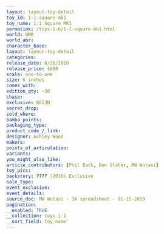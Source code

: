 ```yaml
---
layout: layout-toy-detail 
toy_id: 1-1-square-mk1
toy_name: 1:1 Square MK1
permalink: /toys-1-6/1-1-square-mk1.html
world: WWR
world_abr: 
character_base: 
layout: layout-toy-detail
categories: 
release_date: 6/26/2010
release_price: $800 
scale: one-to-one
size: 6 inches
comes_with: 
edition_qty: ~30
chase: 
exclusive: BEIJN
secret_drop: 
sold_where: 
bamba_points: 
packaging_type: 
product_code_/_link: 
designer: Ashley Wood
makers: 
points_of_articulation: 
variants: 
you_might_also_like: 
article_contributors: [Phil Back, Don Slater, MW Wutasi]
toy_pics: 
backstory: ???? (2010) Exclusive
sale_type: 
event_exclusive: 
event_details: 
source_doc: MW Wutasi - 3A spreadsheet - 01-15-2019
pagination: 
__enabled: TRUE
__collection: toys-1-1
__sort_field: toy_name'
---
```

